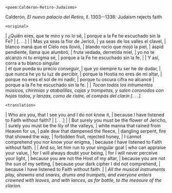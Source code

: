 `<poem:Calderon-Retiro-Judaismo>`

Calderón, *El nuevo palacio del Retiro*, ll. 1303--1336: Judaism rejects faith

`<original>`

| ¿Quién eres, que te miro y no lo sé, 
| porque a la Fe he escuchado sin la Fe? 
| [. . .]
| 
| Mas ya seas la flor de Jericó, 
| ya seas de los valles el clavel, 
| blanco maná que el Cielo nos llovió, 
| blando rocío que mojó la piel, 
| áspid pendiente, llama que alumbró, 
| fruta vedada, derretida miel, 
| yo no te alcanzo ni tu enigma sé, 
| porque a la Fe he escuchado sin la fe. 
| 
| Y así, corra a tu blanco singular  
| él que pueda su precio conseguir, 
| que yo siempre tu ser he de dudar, 
| que nunca he yo tu luz de percibir, 
| porque la Hostia no eres de mi altar, 
| porque no eres el sol de mi nadir, 
| porque tu oscura cifra no alcancé 
| porque a la Fe he escuchado sin la fe.
|
| *Tocan todos los intrumentos músicos, chirimías y atabalillas, cajas y
  trompetas, y salen coronodos con hojas todos, y lanzas, como de ristre, al
  compás del clarín [. . .].*

`<translation>`

| Who are you, that I see you and I do not know it, 
| because I have listened to Faith without faith? 
| [. . .]
| 
| But surely you must be the flower of Jericho, 
| surely you must be the lily of the valleys, 
| white manna that rained from Heaven for us, 
| pale dew that dampened the fleece, 
| dangling serpent, fire that showed the way, 
| forbidden fruit, rejected honey, 
| I cannot comprehend you nor know your enigma, 
| because I have listened to Faith without faith. 
| 
| And so, let him run to your singular goal 
| who can appraise your value, 
| for I will always doubt your being, 
| for I will never perceive your light, 
| because you are not the Host of my altar, 
| because you are not the sun of my setting, 
| because your dark cipher I did not comprehend, 
| because I have listened to Faith without faith. 
|
| *All the musical instruments play, shawms and snares, drums and trumpets, and
  everyone enters crowned with leaves, and with lances, as for battle, to the
  measure of the clarion.*
